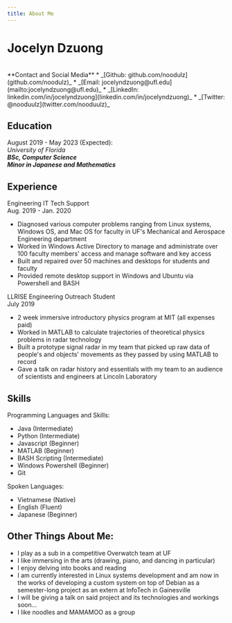 ```yaml
---
title: About Me
---
```


**Jocelyn Dzuong**
==============
<br/>
**Contact and Social Media**
* _[Github: github.com/noodulz](github.com/noodulz)_
* _[Email: jocelyndzuong@ufl.edu](mailto:jocelyndzuong@ufl.edu)_
* _[LinkedIn: linkedin.com/in/jocelyndzuong](linkedin.com/in/jocelyndzuong)_
* _[Twitter: @nooduulz](twitter.com/nooduulz)_

**Education**
---------
August 2019 - May 2023 (Expected):<br/>  _University of Florida_<br/>  **_BSc, Computer Science_**<br/>**_Minor in Japanese and Mathematics_**

**Experience**
----------
Engineering IT Tech Support <br/>Aug. 2019 - Jan. 2020<br/>
* Diagnosed various computer problems ranging from Linux systems, Windows OS, and Mac OS for faculty in UF's Mechanical and Aerospace Engineering department
* Worked in Windows Active Directory to manage and administrate over 100 faculty members' access and manage software and key access
* Built and repaired over 50 machines and desktops for students and faculty
* Provided remote desktop support in Windows and Ubuntu via Powershell and BASH

LLRISE Engineering Outreach Student<br/>July 2019<br/>
* 2 week immersive introductory physics program at MIT (all expenses paid)
* Worked in MATLAB to calculate trajectories of theoretical physics problems in radar technology 
* Built a prototype signal radar in my team that picked up raw data of people's and objects' movements as they passed by using MATLAB to record
* Gave a talk on radar history and essentials with my team to an audience of scientists and engineers at Lincoln Laboratory 

**Skills**
---------------
Programming Languages and Skills:
* Java (Intermediate)
* Python (Intermediate)
* Javascript (Beginner)
* MATLAB (Beginner)
* BASH Scripting (Intermediate)
* Windows Powershell (Beginner)
* Git

Spoken Languages:
* Vietnamese (Native)
* English (Fluent)
* Japanese (Beginner)

**Other Things About Me:**
----------------------
* I play as a sub in a competitive Overwatch team at UF
* I like immersing in the arts (drawing, piano, and dancing in particular)
* I enjoy delving into books and reading
* I am currently interested in Linux systems development and am  now in the works of developing a custom system on top of Debian as a semester-long project as an extern at InfoTech in Gainesville
* I will be giving a talk on said project and its technologies and workings soon...
* I like noodles and MAMAMOO as a group